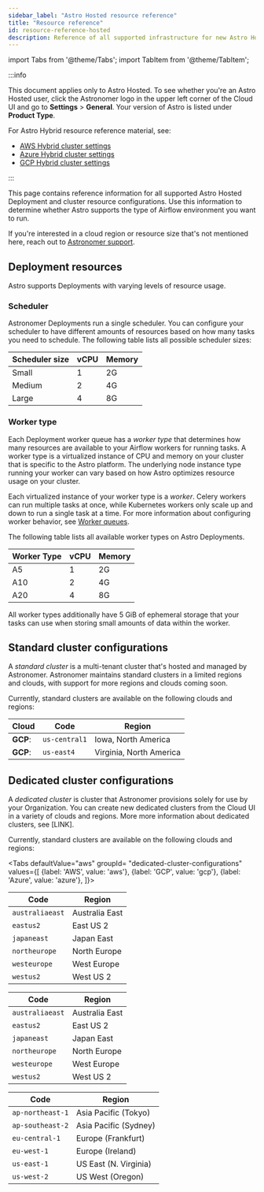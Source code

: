 ```yaml
---
sidebar_label: "Astro Hosted resource reference"
title: "Resource reference"
id: resource-reference-hosted
description: Reference of all supported infrastructure for new Astro Hosted clusters.
---
```


import Tabs from '@theme/Tabs';
import TabItem from '@theme/TabItem';

:::info

This document applies only to Astro Hosted. To see whether you're an Astro Hosted user, click the Astronomer logo in the upper left corner of the Cloud UI and go to **Settings** > **General**. Your version of Astro is listed under **Product Type**.

For Astro Hybrid resource reference material, see:

- [AWS Hybrid cluster settings](resource-reference-gcp-hybrid.md)
- [Azure Hybrid cluster settings](resource-reference-gcp-hybrid.md)
- [GCP Hybrid cluster settings](resource-reference-gcp-hybrid.md)

:::

This page contains reference information for all supported Astro Hosted Deployment and cluster resource configurations. Use this information to determine whether Astro supports the type of Airflow environment you want to run. 

If you're interested in a cloud region or resource size that's not mentioned here, reach out to [Astronomer support](cloud.astronomer.io/support).

## Deployment resources

Astro supports Deployments with varying levels of resource usage.

### Scheduler 

Astronomer Deployments run a single scheduler. You can configure your scheduler to have different amounts of resources based on how many tasks you need to schedule. The following table lists all possible scheduler sizes:

| Scheduler size | vCPU | Memory |
| -------------- | ---- | ------ |
| Small          | 1    | 2G     |
| Medium         | 2    | 4G     |
| Large          | 4    | 8G     |

### Worker type

Each Deployment worker queue has a _worker type_ that determines how many resources are available to your Airflow workers for running tasks. A worker type is a virtualized instance of CPU and memory on your cluster that is specific to the Astro platform. The underlying node instance type running your worker can vary based on how Astro optimizes resource usage on your cluster.

Each virtualized instance of your worker type is a _worker_. Celery workers can run multiple tasks at once, while Kubernetes workers only scale up and down to run a single task at a time. For more information about configuring worker behavior, see [Worker queues](configure-worker-queues.md).

The following table lists all available worker types on Astro Deployments. 

| Worker Type | vCPU | Memory |
| ----------- | ---- | ------ |
| A5          | 1    | 2G     |
| A10         | 2    | 4G     |
| A20         | 4    | 8G     |

All worker types additionally have 5 GiB of ephemeral storage that your tasks can use when storing small amounts of data within the worker. 

## Standard cluster configurations

A _standard cluster_ is a multi-tenant cluster that's hosted and managed by Astronomer. Astronomer maintains standard clusters in a limited regions and clouds, with support for more regions and clouds coming soon.

Currently, standard clusters are available on the following clouds and regions:

| Cloud    | Code          | Region                  |
| -------- | ------------- | ----------------------- |
| **GCP**: | `us-central1` | Iowa, North America     |
| **GCP**: | `us-east4`    | Virginia, North America |


## Dedicated cluster configurations

A _dedicated cluster_ is cluster that Astronomer provisions solely for use by your Organization. You can create new dedicated clusters from the Cloud UI in a variety of clouds and regions. More more information about dedicated clusters, see [LINK].

Currently, standard clusters are available on the following clouds and regions:

<Tabs
    defaultValue="aws"
    groupId= "dedicated-cluster-configurations"
    values={[
        {label: 'AWS', value: 'aws'},
        {label: 'GCP', value: 'gcp'},
        {label: 'Azure', value: 'azure'},
    ]}>
<TabItem value="aws">

| Code            | Region         |
| --------------- | -------------- |
| `australiaeast` | Australia East |
| `eastus2`       | East US 2      |
| `japaneast`     | Japan East     |
| `northeurope`   | North Europe   |
| `westeurope`    | West Europe    |
| `westus2`       | West US 2      |

</TabItem>

<TabItem value="azure">

| Code            | Region         |
| --------------- | -------------- |
| `australiaeast` | Australia East |
| `eastus2`       | East US 2      |
| `japaneast`     | Japan East     |
| `northeurope`   | North Europe   |
| `westeurope`    | West Europe    |
| `westus2`       | West US 2      |

<TabItem>

<TabItem value="gcp">

| Code             | Region                |
| ---------------- | --------------------- |
| `ap-northeast-1` | Asia Pacific (Tokyo)  |
| `ap-southeast-2` | Asia Pacific (Sydney) |
| `eu-central-1`   | Europe (Frankfurt)    |
| `eu-west-1`      | Europe (Ireland)      |
| `us-east-1`      | US East (N. Virginia) |
| `us-west-2`      | US West (Oregon)      |

</TabItem>
</Tabs>
